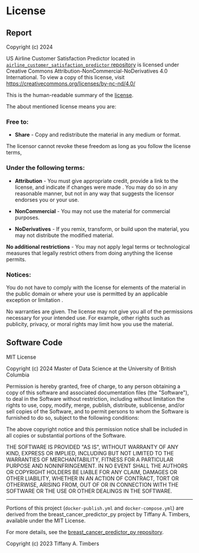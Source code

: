 # License

## Report

Copyright (c) 2024

US Airline Customer Satisfaction Predictor located in [`airline_customer_satisfaction_predictor` repository](https://github.com/UBC-MDS/airline-customer-satisfaction-predictor) is licensed under Creative Commons Attribution-NonCommercial-NoDerivatives 4.0 International. To view a copy of this license, visit https://creativecommons.org/licenses/by-nc-nd/4.0/

This is the human-readable summary of the [license](https://creativecommons.org/licenses/by-nc-nd/4.0/).

The about mentioned license means you are:

### Free to:

- **Share** - Copy and redistribute the material in any medium or format.

The licensor cannot revoke these freedom as long as you follow the license terms,


### Under the following terms:

- **Attribution** - You must give appropriate credit, provide a link to the license, and indicate if changes were made . You may do so in any reasonable manner, but not in any way that suggests the licensor endorses you or your use. 

- **NonCommercial** - You may not use the material for commercial purposes.

- **NoDerivatives** - If you remix, transform, or build upon the material, you may not distribute the modified material.

**No additional restrictions** - You may not apply legal terms or technological measures that legally restrict others from doing anything the license permits.


### Notices:

You do not have to comply with the license for elements of the material in the public domain or where your use is permitted by an applicable exception or limitation .

No warranties are given. The license may not give you all of the permissions necessary for your intended use. For example, other rights such as publicity, privacy, or moral rights may limit how you use the material.

## Software Code

MIT License

Copyright (c) 2024 Master of Data Science at the University of British Columbia

Permission is hereby granted, free of charge, to any person obtaining a copy
of this software and associated documentation files (the "Software"), to deal
in the Software without restriction, including without limitation the rights
to use, copy, modify, merge, publish, distribute, sublicense, and/or sell
copies of the Software, and to permit persons to whom the Software is
furnished to do so, subject to the following conditions:

The above copyright notice and this permission notice shall be included in all
copies or substantial portions of the Software.

THE SOFTWARE IS PROVIDED "AS IS", WITHOUT WARRANTY OF ANY KIND, EXPRESS OR
IMPLIED, INCLUDING BUT NOT LIMITED TO THE WARRANTIES OF MERCHANTABILITY,
FITNESS FOR A PARTICULAR PURPOSE AND NONINFRINGEMENT. IN NO EVENT SHALL THE
AUTHORS OR COPYRIGHT HOLDERS BE LIABLE FOR ANY CLAIM, DAMAGES OR OTHER
LIABILITY, WHETHER IN AN ACTION OF CONTRACT, TORT OR OTHERWISE, ARISING FROM,
OUT OF OR IN CONNECTION WITH THE SOFTWARE OR THE USE OR OTHER DEALINGS IN THE
SOFTWARE.

---

Portions of this project (`docker-publish.yml` and `docker-compose.yml`) are derived from the breast_cancer_predictor_py project by Tiffany A. Timbers, available under the MIT License. 

For more details, see the [breast_cancer_predictor_py repository](https://github.com/ttimbers/breast-cancer-predictor).


Copyright (c) 2023 Tiffany A. Timbers